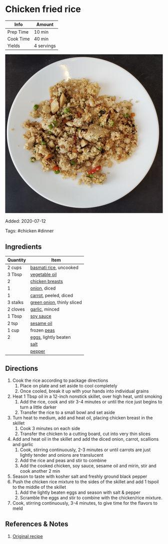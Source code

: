 # Chicken fried rice

| Info      | Amount     |
| --------- | ---------- |
| Prep Time | 10 min     |
| Cook Time | 40 min     |
| Yields    | 4 servings |

![Chicken fried rice](../_assets/chicken-fried-rice.jpg)

Added: 2020-07-12

Tags: #chicken #dinner

## Ingredients

| Quantity | Item                                                           |
| -------- | -------------------------------------------------------------- |
| 2 cups   | [basmati rice](../_ingredients/rice.md), uncooked              |
| 3 Tbsp   | [vegetable oil](../_ingredients/vegetable%20oil.md)            |
| 2        | [chicken breasts](../_ingredients/chicken%20breast.md)         |
| 1        | [onion](../_ingredients/onion.md), diced                       |
| 1        | [carrot](../_ingredients/carrot.md), peeled, diced             |
| 3 stalks | [green onion](../_ingredients/green%20onion.md), thinly sliced |
| 2 cloves | [garlic](../_ingredients/garlic.md), minced                    |
| 1 Tbsp   | [soy sauce](../_ingredients/soy%20sauce.md)                    |
| 2 tsp    | [sesame oil](../_ingredients/sesame%20oil.md)                  |
| 1 cup    | frozen [peas](../_ingredients/peas.md)                         |
| 2        | [eggs](../_ingredients/cherry%20tomato.md), lightly beaten     |
|          | [salt](../_ingredients/salt.md)                                |
|          | [pepper](../_ingredients/pepper.md)                            |

## Directions

1. Cook the rice according to package directions
   1. Place on plate and set aside to cool completely
   2. Once cooled, break it up with your hands into individual grains
2. Heat 1 Tbsp oil in a 12-inch nonstick skillet, over high heat, until smoking
   1. Add the rice, cook and stir 3-4 minutes or until the rice just begins to turn a little darker
   2. Transfer the rice to a small bowl and set aside
3. Turn heat to medium, add and heat oil, placing chicken breast in the skillet
   1. Cook 3 minutes on each side
   2. Transfer the chicken to a cutting board, cut into very thin slices
4. Add and heat oil in the skillet and add the diced onion, carrot, scallions and garlic
   1. Cook, stirring continuously, 2-3 minutes or until carrots are just lightly tender and onions are translucent
   2. Add the rice and peas and stir to combine
   3. Add the cooked chicken, soy sauce, sesame oil and mirin, stir and cook another 2 min
5. Season to taste with kosher salt and freshly ground black pepper
6. Push the chicken rice mixture to the sides of the skillet and add 1 tspoil to the middle of the skillet
   1. Add the lightly beaten eggs and season with salt & pepper
   2. Scramble the eggs and stir to combine with the chicken/rice mixture.
7. Cook, stirring continuously, 3-4 minutes, to give time for the flavors to meld

## References & Notes

1. [Original recipe](https://easychickenrecipes.com/wprm_print/973)
